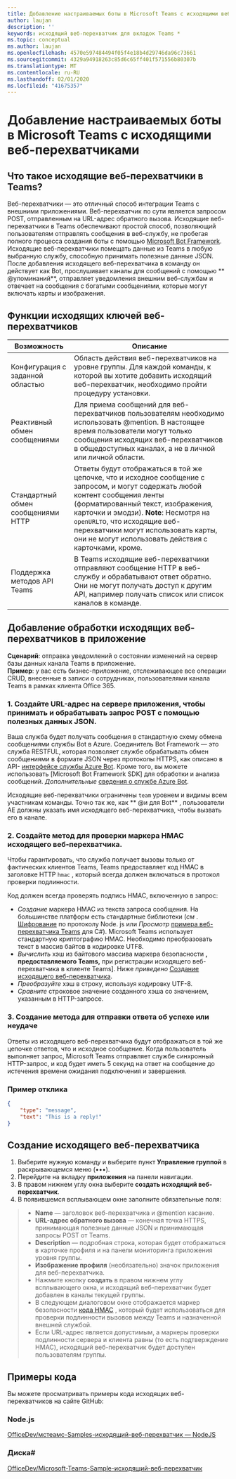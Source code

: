 ```yaml
---
title: Добавление настраиваемых боты в Microsoft Teams с исходящими веб-перехватчиками
author: laujan
description: ''
keywords: исходящий веб-перехватчик для вкладок Teams *
ms.topic: conceptual
ms.author: laujan
ms.openlocfilehash: 4570e597484494f05f4e18b4d29746da96c73661
ms.sourcegitcommit: 4329a94918263c85d6c65ff401f571556b80307b
ms.translationtype: MT
ms.contentlocale: ru-RU
ms.lasthandoff: 02/01/2020
ms.locfileid: "41675357"
---
```

# <a name="add-custom-bots-to-microsoft-teams-with-outgoing-webhooks"></a>Добавление настраиваемых боты в Microsoft Teams с исходящими веб-перехватчиками

## <a name="what-are-outgoing-webhooks-in-teams"></a>Что такое исходящие веб-перехватчики в Teams?

Веб-перехватчики — это отличный способ интеграции Teams с внешними приложениями. Веб-перехватчик по сути является запросом POST, отправленным на URL-адрес обратного вызова. Исходящие веб-перехватчики в Teams обеспечивают простой способ, позволяющий пользователям отправлять сообщения в веб-службу, не пробегая полного процесса создания боты с помощью [Microsoft Bot Framework](https://dev.botframework.com/). Исходящие веб-перехватчики помещать данные из Teams в любую выбранную службу, способную принимать полезные данные JSON. После добавления исходящего веб-перехватчика в команду он действует как Bot, прослушивает каналы для сообщений с помощью ** \@упоминаний**, отправляет уведомления внешним веб-службам и отвечает на сообщения с богатыми сообщениями, которые могут включать карты и изображения.

## <a name="outgoing-webhook-key-features"></a>Функции исходящих ключей веб-перехватчиков

| Возможность | Описание |
| ------- | ----------- |
| Конфигурация с заданной областью| Область действия веб-перехватчиков на уровне группы. Для каждой команды, к которой вы хотите добавить исходящий веб-перехватчик, необходимо пройти процедуру установки. |
| Реактивный обмен сообщениями| Для приема сообщений для веб-перехватчиков пользователям необходимо использовать @mention. В настоящее время пользователи могут только сообщения исходящих веб-перехватчиков в общедоступных каналах, а не в личной или личной области. |
|Стандартный обмен сообщениями HTTP|Ответы будут отображаться в той же цепочке, что и исходное сообщение с запросом, и могут содержать любой контент сообщения ленты (форматированный текст, изображения, карточки и эмодзи). **Note**: Несмотря на `openURL`то, что исходящие веб-перехватчики могут использовать карты, они не могут использовать действия с карточками, кроме.|
| Поддержка методов API Teams|В Teams исходящие веб-перехватчики отправляют сообщение HTTP в веб-службу и обрабатывают ответ обратно. Они не могут получать доступ к другим API, например получать список или список каналов в команде.|

## <a name="adding-outgoing-webhook-processing-to-your-app"></a>Добавление обработки исходящих веб-перехватчиков в приложение

**Сценарий**: отправка уведомлений о состоянии изменений на сервер базы данных канала Teams в приложение.  
**Пример**: у вас есть бизнес-приложение, отслеживающее все операции CRUD, внесенные в записи о сотрудниках, пользователями канала Teams в рамках клиента Office 365.

### <a name="1-create-a-url-on-your-apps-server-to-accept-and-process-a-post-request-with-a-json-payload"></a>1. Создайте URL-адрес на сервере приложения, чтобы принимать и обрабатывать запрос POST с помощью полезных данных JSON.

Ваша служба будет получать сообщения в стандартную схему обмена сообщениями службы Bot в Azure. Соединитель Bot Framework — это служба RESTFUL, которая позволяет службе обрабатывать обмен сообщениями в формате JSON через протоколы HTTPS, как описано в API- [интерфейсе службы Azure Bot](/bot-framework/rest-api/bot-framework-rest-connector-api-reference). Кроме того, вы можете использовать [Microsoft Bot Framework SDK] для обработки и анализа сообщений. *Дополнительные*  [сведения о службе Azure Bot](/azure/bot-service/bot-service-overview-introduction?view=azure-bot-service-4.0).

Исходящие веб-перехватчики ограничены `team` уровнем и видимы всем участникам команды. Точно так же, как ** \@и для Bot** , пользователи AE должны указать имя исходящего веб-перехватчика, чтобы вызвать его в канале.

### <a name="2-create-a-method-to-verify-the-outgoing-webhook-hmac-token"></a>2. Создайте метод для проверки маркера HMAC исходящего веб-перехватчика.

Чтобы гарантировать, что служба получает вызовы только от фактических клиентов Teams, Teams предоставляет код HMAC в заголовке HTTP `hmac` , который всегда должен включаться в протокол проверки подлинности.

Код должен всегда проверять подпись HMAC, включенную в запрос:

* *Создание* маркера HMAC из текста запроса сообщения. На большинстве платформ есть стандартные библиотеки (*см* . [Шифрование](https://nodejs.org/api/crypto.html#crypto_crypto) по протоколу Node. js или *Просмотр* [примера веб-перехватчика Teams](https://github.com/OfficeDev/microsoft-teams-sample-outgoing-webhook/blob/23eb61da5a18634d51c5247944843da9abed01b6/WebhookSampleBot/Models/AuthProvider.cs) для C\#). Microsoft Teams использует стандартную криптографию HMAC. Необходимо преобразовать текст в массив байтов в кодировке UTF8.
* *Вычислить* хэш из байтового массива маркера безопасности **, предоставляемого Teams,** при регистрации исходящего веб-перехватчика в клиенте Teams]. Ниже *приведено* [Создание исходящего веб-перехватчика](#create-an-outgoing-webhook).
* *Преобразуйте* хэш в строку, используя кодировку UTF-8.
* *Сравните* строковое значение созданного хэша со значением, указанным в HTTP-запросе.

### <a name="3-create-a-method-to-send-a-success-or-failure-response"></a>3. Создание метода для отправки ответа об успехе или неудаче

Ответы из исходящего веб-перехватчика будут отображаться в той же цепочке ответов, что и исходное сообщение. Когда пользователь выполняет запрос, Microsoft Teams отправляет службе синхронный HTTP-запрос, и код будет иметь 5 секунд на ответ на сообщение до истечения времени ожидания подключения и завершения.

### <a name="example-response"></a>Пример отклика

```json
{
    "type": "message",
    "text": "This is a reply!"
}
```

## <a name="create-an-outgoing-webhook"></a>Создание исходящего веб-перехватчика

1. Выберите нужную команду и выберите пункт **Управление группой** в раскрывающемся меню (&#8226;&#8226;&#8226;).
1. Перейдите на вкладку **приложения** на панели навигации.
1. В правом нижнем углу окна выберите **создать исходящий веб-перехватчик**.
1. В появившемся всплывающем окне заполните обязательные поля:

>* **Name** — заголовок веб-перехватчика и @mention касание.
>* **URL-адрес обратного вызова** — конечная точка HTTPS, принимающая полезные данные JSON и принимающая запросы POST от Teams.
>* **Description** — подробная строка, которая будет отображаться в карточке профиля и на панели мониторинга приложения уровня группы.
>* **Изображение профиля** (необязательно) значок приложения для веб-перехватчика.
>* Нажмите кнопку **создать** в правом нижнем углу всплывающего окна, и исходящий веб-перехватчик будет добавлен в каналы текущей группы.
>* В следующем диалоговом окне отображается маркер безопасности [кода HMAC](https://security.stackexchange.com/questions/20129/how-and-when-do-i-use-hmac/20301) , который будет использоваться для проверки подлинности вызовов между Teams и назначенной внешней службой.
>* Если URL-адрес является допустимым, а маркеры проверки подлинности сервера и клиента равны (то есть подтверждение HMAC), исходящий веб-перехватчик будет доступен пользователям группы.

## <a name="code-samples"></a>Примеры кода

Вы можете просматривать примеры кода исходящих веб-перехватчиков на сайте GitHub:

### <a name="nodejs"></a>Node.js

[OfficeDev/мстеамс-Samples-исходящий-веб-перехватчик — NodeJS](https://github.com/OfficeDev/msteams-samples-outgoing-webhook-nodejs)

### <a name="c"></a>Диска\#

[OfficeDev/Microsoft-Teams-Sample-исходящий-веб-перехватчик](https://github.com/OfficeDev/microsoft-teams-sample-outgoing-webhook)

